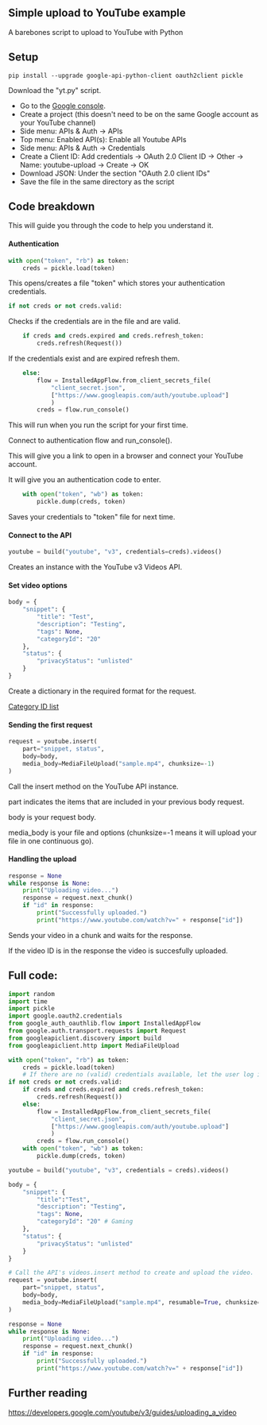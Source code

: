 ## Simple upload to YouTube example
A barebones script to upload to YouTube with Python

## Setup
    pip install --upgrade google-api-python-client oauth2client pickle
Download the "yt.py" script.

* Go to the [Google console](https://console.developers.google.com/).
* Create a project (this doesn't need to be on the same Google account as your YouTube channel)
* Side menu: APIs & Auth -> APIs
* Top menu: Enabled API(s): Enable all Youtube APIs
* Side menu: APIs & Auth -> Credentials
* Create a Client ID: Add credentials -> OAuth 2.0 Client ID -> Other -> Name: youtube-upload -> Create -> OK
* Download JSON: Under the section "OAuth 2.0 client IDs"
* Save the file in the same directory as the script

## Code breakdown
This will guide you through the code to help you understand it.

#### Authentication
```python
with open("token", "rb") as token:
    creds = pickle.load(token)
```
This opens/creates a file "token" which stores your authentication credentials.

```python
if not creds or not creds.valid:
```
Checks if the credentials are in the file and are valid.
```python
    if creds and creds.expired and creds.refresh_token:
        creds.refresh(Request())
```
If the credentials exist and are expired refresh them.
```python
    else:
        flow = InstalledAppFlow.from_client_secrets_file(
            "client_secret.json",
            ["https://www.googleapis.com/auth/youtube.upload"]
            )
        creds = flow.run_console()
```
This will run when you run the script for your first time.

Connect to authentication flow and run_console().

This will give you a link to open in a browser and connect your YouTube account.

It will give you an authentication code to enter.
```python
    with open("token", "wb") as token:
        pickle.dump(creds, token)
```
Saves your credentials to "token" file for next time.

#### Connect to the API
```python
youtube = build("youtube", "v3", credentials=creds).videos()
```
Creates an instance with the YouTube v3 Videos API.

#### Set video options
```python
body = {
    "snippet": {
        "title": "Test",
        "description": "Testing",
        "tags": None,
        "categoryId": "20"
    },
    "status": {
        "privacyStatus": "unlisted"
    }
}
```
Create a dictionary in the required format for the request.

[Category ID list](https://gist.github.com/dgp/1b24bf2961521bd75d6c)

#### Sending the first request
```python
request = youtube.insert(
    part="snippet, status",
    body=body,
    media_body=MediaFileUpload("sample.mp4", chunksize=-1)
)
```
Call the insert method on the YouTube API instance.

part indicates the items that are included in your previous body request.

body is your request body.

media_body is your file and options (chunksize=-1 means it will upload your file in one continuous go).

#### Handling the upload
```python
response = None
while response is None:
    print("Uploading video...")
    response = request.next_chunk()
    if "id" in response:
        print("Successfully uploaded.")
        print("https://www.youtube.com/watch?v=" + response["id"])
```
Sends your video in a chunk and waits for the response.

If the video ID is in the response the video is succesfully uploaded.

## Full code:
```python
import random
import time
import pickle
import google.oauth2.credentials
from google_auth_oauthlib.flow import InstalledAppFlow
from google.auth.transport.requests import Request
from googleapiclient.discovery import build
from googleapiclient.http import MediaFileUpload

with open("token", "rb") as token:
    creds = pickle.load(token)
    # If there are no (valid) credentials available, let the user log in.
if not creds or not creds.valid:
    if creds and creds.expired and creds.refresh_token:
        creds.refresh(Request())
    else:
        flow = InstalledAppFlow.from_client_secrets_file(
            "client_secret.json",
            ["https://www.googleapis.com/auth/youtube.upload"]
            )
        creds = flow.run_console()
    with open("token", "wb") as token:
        pickle.dump(creds, token)

youtube = build("youtube", "v3", credentials = creds).videos()

body = {
    "snippet": {
        "title":"Test",
        "description": "Testing",
        "tags": None,
        "categoryId": "20" # Gaming
    },
    "status": {
        "privacyStatus": "unlisted"
    }
}

# Call the API's videos.insert method to create and upload the video.
request = youtube.insert(
    part="snippet, status",
    body=body,
    media_body=MediaFileUpload("sample.mp4", resumable=True, chunksize=-1)
)

response = None
while response is None:
    print("Uploading video...")
    response = request.next_chunk()
    if "id" in response:
        print("Successfully uploaded.")
        print("https://www.youtube.com/watch?v=" + response["id"])
```

## Further reading
https://developers.google.com/youtube/v3/guides/uploading_a_video
